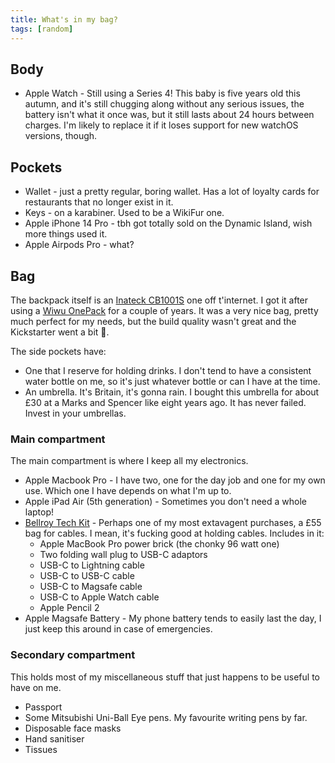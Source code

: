 ```yaml
---
title: What's in my bag?
tags: [random]
---
```


## Body

- Apple Watch - Still using a Series 4! This baby is five years old this autumn, and it's still chugging along without any serious issues, the battery isn't what it once was, but it still lasts about 24 hours between charges. I'm likely to replace it if it loses support for new watchOS versions, though.

## Pockets

- Wallet - just a pretty regular, boring wallet. Has a lot of loyalty cards for restaurants that no longer exist in it.
- Keys - on a karabiner. Used to be a WikiFur one.
- Apple iPhone 14 Pro - tbh got totally sold on the Dynamic Island, wish more things used it.
- Apple Airpods Pro - what?

## Bag

The backpack itself is an [Inateck CB1001S](https://www.amazon.co.uk/gp/product/B0792H9CFS/) one off t'internet. I got it after using a [Wiwu OnePack](https://www.kickstarter.com/projects/onepack/onepack-most-functional-backpack-for-everyday-life) for a couple of years. It was a very nice bag, pretty much perfect for my needs, but the build quality wasn't great and the Kickstarter went a bit 😬.

The side pockets have:

- One that I reserve for holding drinks. I don't tend to have a consistent water bottle on me, so it's just whatever bottle or can I have at the time.
- An umbrella. It's Britain, it's gonna rain. I bought this umbrella for about £30 at a Marks and Spencer like eight years ago. It has never failed. Invest in your umbrellas.

### Main compartment

The main compartment is where I keep all my electronics.

- Apple Macbook Pro - I have two, one for the day job and one for my own use. Which one I have depends on what I'm up to.
- Apple iPad Air (5th generation) - Sometimes you don't need a whole laptop!
- [Bellroy Tech Kit](https://bellroy.com/products/tech-kit?color=slate&material=ribba_weave&size=standard) - Perhaps one of my most extavagent purchases, a £55 bag for cables. I mean, it's fucking good at holding cables. Includes in it:
  - Apple MacBook Pro power brick (the chonky 96 watt one)
  - Two folding wall plug to USB-C adaptors
  - USB-C to Lightning cable
  - USB-C to USB-C cable
  - USB-C to Magsafe cable
  - USB-C to Apple Watch cable
  - Apple Pencil 2
- Apple Magsafe Battery - My phone battery tends to easily last the day, I just keep this around in case of emergencies.

### Secondary compartment

This holds most of my miscellaneous stuff that just happens to be useful to have on me.

- Passport
- Some Mitsubishi Uni-Ball Eye pens. My favourite writing pens by far.
- Disposable face masks
- Hand sanitiser
- Tissues

